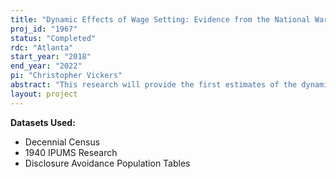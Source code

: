 ```yaml
---
title: "Dynamic Effects of Wage Setting: Evidence from the National War Labor Board"
proj_id: "1967"
status: "Completed"
rdc: "Atlanta"
start_year: "2018"
end_year: "2022"
pi: "Christopher Vickers"
abstract: "This research will provide the first estimates of the dynamic effects of wage minimums and maximums on wage inequality and employment in the United States. We combine demographic data from the Decennial Censuses of 1950–2000 with data on wage setting minimums and maximums by occupation and geographical area during World War II. We then estimate the impact of wage controls on wage inequality using spatial discontinuity in wage setting across War Labor Board regions and zones. In particular, we compare economically similar proximate towns located in different War Labor Board regions and zones and, thus, subject to different wage regulation during World War II. Using this approach, we will estimate the effect of minimum and maximum wages on wage inequality and employment using the 1950–2000 Decennial Censuses to estimate the dynamic impacts of the regulation after it was rescinded. In doing so, this project sheds light on the causes of the decline in inequality experienced in the post-war period and contributes to the ongoing discussion regarding the importance of institutions for inequality.  "
layout: project
---
```


**Datasets Used:**

  - Decennial Census 
  - 1940 IPUMS Research 
  - Disclosure Avoidance Population Tables 

